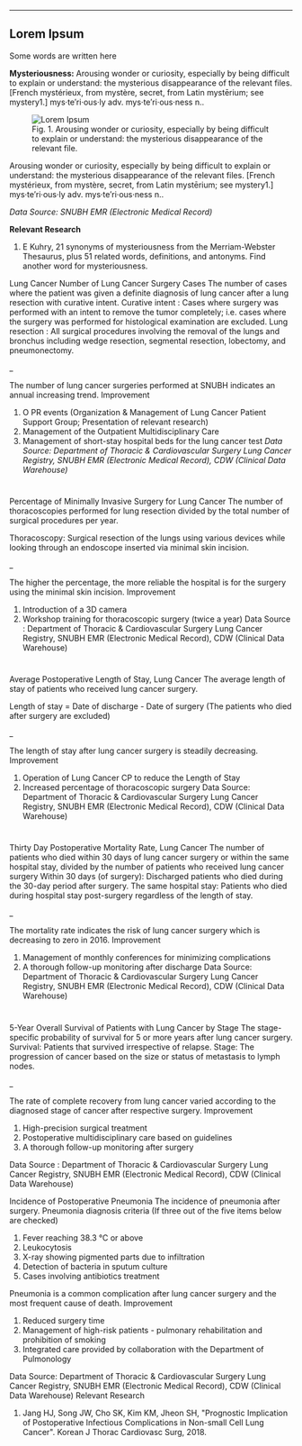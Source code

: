 <hr class= "p-5">
<h2 class="c-display-5">Lorem Ipsum</h2>
<p class="lead">Some words are written here</p>

**Mysteriousness:** Arousing wonder or curiosity, especially by being difficult to explain or understand: the mysterious disappearance of the relevant files. [French mystérieux, from mystère, secret, from Latin mystērium; see mystery1.] mys·te′ri·ous·ly adv. mys·te′ri·ous·ness n..

<figure class="my-4">
    <img class="img img-fluid" src="/static/bundang/2018/<folder>/pic_0.jpg" alt="Lorem Ipsum">
    <figcaption class="text-muted text-center">Fig. 1. Arousing wonder or curiosity, especially by being difficult to explain or understand: the mysterious disappearance of the relevant file.</figcaption>
</figure>

Arousing wonder or curiosity, especially by being difficult to explain or understand: the mysterious disappearance of the relevant files. [French mystérieux, from mystère, secret, from Latin mystērium; see mystery1.] mys·te′ri·ous·ly adv. mys·te′ri·ous·ness n..

*Data Source: SNUBH EMR (Electronic Medical Record)*

**Relevant Research**

1. E Kuhry, 21 synonyms of mysteriousness from the Merriam-Webster Thesaurus, plus 51 related words, definitions, and antonyms. Find another word for mysteriousness.


Lung Cancer 
Number of Lung Cancer Surgery Cases
The number of cases where the patient was given a definite diagnosis of lung cancer after a lung resection with curative intent.
Curative intent : Cases where surgery was performed with an intent to remove the tumor completely; i.e. cases where the surgery was performed for histological examination are excluded.
Lung resection : All surgical procedures involving the removal of the lungs and bronchus including wedge resection, segmental resection, lobectomy, and pneumonectomy.

_

The number of lung cancer surgeries performed at SNUBH indicates an annual increasing trend. 
Improvement

1.	O PR events (Organization & Management of Lung Cancer Patient Support Group; Presentation of relevant research)
2.	Management of the Outpatient Multidisciplinary Care
3.	Management of short-stay hospital beds for the lung cancer test
*Data Source: Department of Thoracic & Cardiovascular Surgery Lung Cancer Registry, SNUBH EMR (Electronic Medical Record), CDW (Clinical Data Warehouse)*

# 

Percentage of Minimally Invasive Surgery for Lung Cancer
The number of thoracoscopies performed for lung resection divided by the total number of surgical procedures per year.

Thoracoscopy: Surgical resection of the lungs using various devices while looking through an endoscope inserted via minimal skin incision.

_

The higher the percentage, the more reliable the hospital is for the surgery using the minimal skin incision.
Improvement 
1.	Introduction of a 3D camera
2.	Workshop training for thoracoscopic surgery (twice a year)
Data Source : Department of Thoracic & Cardiovascular Surgery Lung Cancer Registry, SNUBH EMR (Electronic Medical Record), CDW (Clinical Data Warehouse) 

# 

Average Postoperative Length of Stay, Lung Cancer
The average length of stay of patients who received lung cancer surgery.

Length of stay = Date of discharge - Date of surgery (The patients who died after surgery are excluded) 

_

The length of stay after lung cancer surgery is steadily decreasing.
Improvement
1.	Operation of Lung Cancer CP to reduce the Length of Stay
2.	Increased percentage of thoracoscopic surgery 
Data Source: Department of Thoracic & Cardiovascular Surgery Lung Cancer Registry, SNUBH EMR (Electronic Medical Record), CDW (Clinical Data Warehouse)

# 

Thirty Day Postoperative Mortality Rate, Lung Cancer
The number of patients who died within 30 days of lung cancer surgery or within the same hospital stay, divided by the number of patients who received lung cancer surgery 
Within 30 days (of surgery): Discharged patients who died during the 30-day period after surgery.
The same hospital stay: Patients who died during hospital stay post-surgery regardless of the length of stay.

_

The mortality rate indicates the risk of lung cancer surgery which is decreasing to zero in 2016.
Improvement
1.	Management of monthly conferences for minimizing complications
2.	A thorough follow-up monitoring after discharge
Data Source: Department of Thoracic & Cardiovascular Surgery Lung Cancer Registry, SNUBH EMR (Electronic Medical Record), CDW (Clinical Data Warehouse)

# 

5-Year Overall Survival of Patients with Lung Cancer by Stage
The stage-specific probability of survival for 5 or more years after lung cancer surgery.
Survival: Patients that survived irrespective of relapse.
Stage: The progression of cancer based on the size or status of metastasis to lymph nodes.

_

The rate of complete recovery from lung cancer varied according to the diagnosed stage of cancer after respective surgery.
Improvement
1.	High-precision surgical treatment
2.	Postoperative multidisciplinary care based on guidelines
3.	A thorough follow-up monitoring after surgery

Data Source : Department of Thoracic & Cardiovascular Surgery Lung Cancer Registry, SNUBH EMR (Electronic Medical Record), CDW (Clinical Data Warehouse)

Incidence of Postoperative Pneumonia
The incidence of pneumonia after surgery.
Pneumonia diagnosis criteria (If three out of the five items below are checked) 
1.	Fever reaching 38.3 °C or above
2.	Leukocytosis
3.	X-ray showing pigmented parts due to infiltration
4.	Detection of bacteria in sputum culture
5.	Cases involving antibiotics treatment

Pneumonia is a common complication after lung cancer surgery and the most frequent cause of death.
Improvement 
1.	Reduced surgery time
2.	Management of high-risk patients - pulmonary rehabilitation and prohibition of smoking
3.	Integrated care provided by collaboration with the Department of Pulmonology

Data Source: Department of Thoracic & Cardiovascular Surgery Lung Cancer Registry, SNUBH EMR (Electronic Medical Record), CDW (Clinical Data Warehouse)
Relevant Research
1.	 Jang HJ, Song JW, Cho SK, Kim KM, Jheon SH, "Prognostic Implication of Postoperative Infectious Complications in Non-small Cell Lung Cancer". Korean J Thorac Cardiovasc Surg, 2018. 

